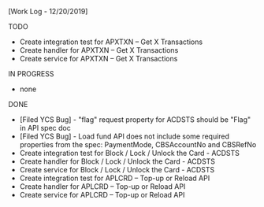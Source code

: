 [Work Log - 12/20/2019]

TODO
- Create integration test for APXTXN – Get X Transactions
- Create handler for APXTXN – Get X Transactions
- Create service for APXTXN – Get X Transactions


IN PROGRESS
- none


DONE
- [Filed YCS Bug] -  "flag" request property for ACDSTS should be "Flag" in API spec doc
- [Filed YCS Bug] -  Load fund API does not include some required properties from the spec: PaymentMode, CBSAccountNo and CBSRefNo
- Create integration test for Block / Lock / Unlock the Card - ACDSTS
- Create handler for Block / Lock / Unlock the Card - ACDSTS
- Create service for Block / Lock / Unlock the Card - ACDSTS
- Create integration test for APLCRD – Top-up or Reload API
- Create handler for APLCRD – Top-up or Reload API
- Create service for APLCRD – Top-up or Reload API
